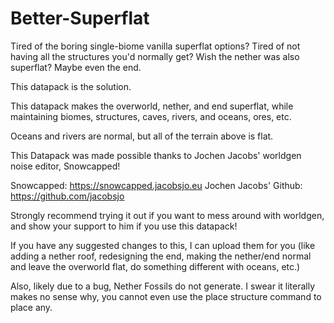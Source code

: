 # Better-Superflat
Tired of the boring single-biome vanilla superflat options? Tired of not having all the structures you'd normally get? Wish the nether was also superflat? Maybe even the end. 

This datapack is the solution. 

This datapack makes the overworld, nether, and end superflat, while maintaining biomes, structures, caves, rivers, and oceans, ores, etc.

Oceans and rivers are normal, but all of the terrain above is flat.

This Datapack was made possible thanks to Jochen Jacobs' worldgen noise editor, Snowcapped!

Snowcapped: https://snowcapped.jacobsjo.eu Jochen Jacobs' Github: https://github.com/jacobsjo

Strongly recommend trying it out if you want to mess around with worldgen, and show your support to him if you use this datapack!

If you have any suggested changes to this, I can upload them for you (like adding a nether roof, redesigning the end, making the nether/end normal and leave the overworld flat, do something different with oceans, etc.)

Also, likely due to a bug, Nether Fossils do not generate. I swear it literally makes no sense why, you cannot even use the place structure command to place any. 
